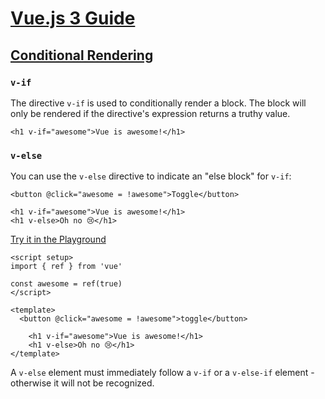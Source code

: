 # [Vue.js 3 Guide](https://vuejs.org/guide/introduction.html)

## [Conditional Rendering](https://vuejs.org/guide/essentials/conditional.html)

### `v-if​`

The directive `v-if` is used to conditionally render a block. The block will only be rendered if the directive's expression returns a truthy value.

`<h1 v-if="awesome">Vue is awesome!</h1>`

### `v-else`

You can use the `v-else` directive to indicate an "else block" for `v-if`:

```
<button @click="awesome = !awesome">Toggle</button>

<h1 v-if="awesome">Vue is awesome!</h1>
<h1 v-else>Oh no 😢</h1>
```

[Try it in the Playground](https://play.vuejs.org/#eNp9kU1OwzAQha8yeFOQSqMKVlVa8aMuYEERIFbehHSSuHVsyx63larcgx0SJ+QI2El/WKDuPPO+Gb3n2bJbYwYrj2zEUpdbYQgckjcTrkRttCXYgsUCGiisrqEX0B5XXOVaOYJsjU7XCOPInJP1eMFVmnSLwopQENZGZoShAkg/PJFWcJNLkS/HnB0XnO2enE1Il6XENOngdg2ntBrC6lIUx6FAvnsE4fY2ztKkGkZ8B6N0OJlVoDT8fH1+79Q0OVhifUYuJClEOVg4rcInbKNNznJdGyHRzgyJkJSzEbRK1DIp9fqx7cXE/X0/rzBf/tNfuE3scfZs0aFdBeMHjTJbInXy9PUJN+F9EGs99zLQJ8SXEFz66LHD7ryaB9t/uNbtQ3tKoco3N90QKrcPFY1Gsml5zsJ5709EP9q9Gly3c1w1rPkFEGHD7g==)

```
<script setup>
import { ref } from 'vue'

const awesome = ref(true)
</script>

<template>
  <button @click="awesome = !awesome">toggle</button>

	<h1 v-if="awesome">Vue is awesome!</h1>
	<h1 v-else>Oh no 😢</h1>
</template>
```

A `v-else` element must immediately follow a `v-if` or a `v-else-if` element - otherwise it will not be recognized.
